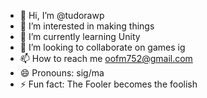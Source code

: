 - 👋 Hi, I’m @tudorawp
- 👀 I’m interested in making things
- 🌱 I’m currently learning Unity
- 💞️ I’m looking to collaborate on games ig
- 📫 How to reach me oofm752@gmail.com
- 😄 Pronouns: sig/ma
- ⚡ Fun fact: The Fooler becomes the foolish

<!---
tudorawp/tudorawp is a ✨ special ✨ repository because its `README.md` (this file) appears on your GitHub profile.
You can click the Preview link to take a look at your changes.
--->
